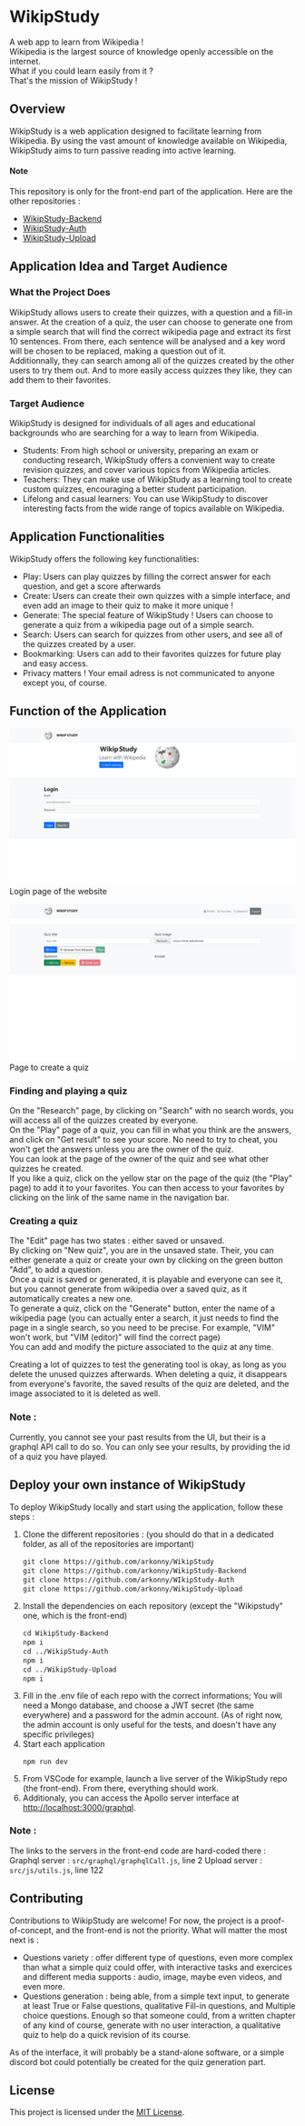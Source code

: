 # WikipStudy

A web app to learn from Wikipedia !  
Wikipedia is the largest source of knowledge openly accessible on the internet.  
What if you could learn easily from it ?  
That's the mission of WikipStudy !  

## Overview
WikipStudy is a web application designed to facilitate learning from Wikipedia. By using the vast amount of knowledge available on Wikipedia, WikipStudy aims to turn passive reading into active learning.

#### Note
This repository is only for the front-end part of the application. Here are the other repositories :
- [WikipStudy-Backend](https://github.com/arkonny/WikipStudy-Backend)
- [WikipStudy-Auth](https://github.com/arkonny/WikipStudy-Auth)
- [WikipStudy-Upload](https://github.com/arkonny/WikipStudy-Upload)

## Application Idea and Target Audience
### What the Project Does
WikipStudy allows users to create their quizzes, with a question and a fill-in answer.
At the creation of a quiz, the user can choose to generate one from a simple search that will find the correct wikipedia page and extract its first 10 sentences. From there, each sentence will be analysed and a key word will be chosen to be replaced, making a question out of it.  
Additionnally, they can search among all of the quizzes created by the other users to try them out.
And to more easily access quizzes they like, they can add them to their favorites.

### Target Audience
WikipStudy is designed for individuals of all ages and educational backgrounds who are searching for a way to learn from Wikipedia.

- Students: From high school or university, preparing an exam or conducting research, WikipStudy offers a convenient way to create revision quizzes, and cover various topics from Wikipedia articles.
- Teachers: They can make use of WikipStudy as a learning tool to create custom quizzes, encouraging a better student participation.
- Lifelong and casual learners: You can use WikipStudy to discover interesting facts from the wide range of topics available on Wikipedia.

## Application Functionalities
WikipStudy offers the following key functionalities:
- Play: Users can play quizzes by filling the correct answer for each question, and get a score afterwards
- Create: Users can create their own quizzes with a simple interface, and even add an image to their quiz to make it more unique !
- Generate: The special feature of WikipStudy ! Users can choose to generate a quiz from a wikipedia page out of a simple search.
- Search: Users can search for quizzes from other users, and see all of the quizzes created by a user.
- Bookmarking: Users can add to their favorites quizzes for future play and easy access.
- Privacy matters ! Your email adress is not communicated to anyone except you, of course.

## Function of the Application
![Login page](README_resources/login.png)
Login page of the website

![Edit page](README_resources/edit.png)
Page to create a quiz

### Finding and playing a quiz
On the "Research" page, by clicking on "Search" with no search words, you will access all of the quizzes created by everyone.  
On the "Play" page of a quiz, you can fill in what you think are the answers, and click on "Get result" to see your score. No need to try to cheat, you won't get the answers unless you are the owner of the quiz.  
You can look at the page of the owner of the quiz and see what other quizzes he created.  
If you like a quiz, click on the yellow star on the page of the quiz (the "Play" page) to add it to your favorites.
You can then access to your favorites by clicking on the link of the same name in the navigation bar.

### Creating a quiz
The "Edit" page has two states : either saved or unsaved.  
By clicking on "New quiz", you are in the unsaved state. Their, you can either generate a quiz or create your own by clicking on the green button "Add", to add a question.  
Once a quiz is saved or generated, it is playable and everyone can see it, but you cannot generate from wikipedia over a saved quiz, as it automatically creates a new one.  
To generate a quiz, click on the "Generate" button, enter the name of a wikipedia page (you can actually enter a search, it just needs to find the page in a single search, so you need to be precise. For example, "VIM" won't work, but "VIM (editor)" will find the correct page)  
You can add and modify the picture associated to the quiz at any time.  

Creating a lot of quizzes to test the generating tool is okay, as long as you delete the unused quizzes afterwards.
When deleting a quiz, it disappears from everyone's favorite, the saved results of the quiz are deleted, and the image associated to it is deleted as well.

### Note :
Currently, you cannot see your past results from the UI, but their is a graphql API call to do so. You can only see your results, by providing the id of a quiz you have played.
 
## Deploy your own instance of WikipStudy
To deploy WikipStudy locally and start using the application, follow these steps :
1. Clone the different repositories : (you should do that in a dedicated folder, as all of the repositories are important)
   ```
   git clone https://github.com/arkonny/WikipStudy
   git clone https://github.com/arkonny/WikipStudy-Backend
   git clone https://github.com/arkonny/WIkipStudy-Auth
   git clone https://github.com/arkonny/WikipStudy-Upload
   ```
2. Install the dependencies on each repository (except the "Wikipstudy" one, which is the front-end)
   ```
   cd WikipStudy-Backend
   npm i
   cd ../WikipStudy-Auth
   npm i
   cd ../WikipStudy-Upload
   npm i
   ```
3. Fill in the .env file of each repo with the correct informations; You will need a Mongo database, and choose a JWT secret (the same everywhere) and a password for the admin account.
(As of right now, the admin account is only useful for the tests, and doesn't have any specific privileges)
4. Start each application
   ```
   npm run dev
   ```
5. From VSCode for example, launch a live server of the WikipStudy repo (the front-end). From there, everything should work.
6. Additionaly, you can access the Apollo server interface at [http://localhost:3000/graphql](http://localhost:3000/graphql).

### Note :
The links to the servers in the front-end code are hard-coded there :
Graphql server : `src/graphql/graphqlCall.js`, line 2
Upload server : `src/js/utils.js`, line 122

## Contributing
Contributions to WikipStudy are welcome! For now, the project is a proof-of-concept, and the front-end is not the priority.
What will matter the most next is :

- Questions variety : offer different type of questions, even more complex than what a simple quiz could offer, with interactive tasks and exercices and different media supports : audio, image, maybe even videos, and even more.
- Questions generation : being able, from a simple text input, to generate at least True or False questions, qualitative Fill-in questions, and Multiple choice questions. Enough so that someone could, from a written chapter of any kind of course, generate with no user interaction, a qualitative quiz to help do a quick revision of its course.

As of the interface, it will probably be a stand-alone software, or a simple discord bot could potentially be created for the quiz generation part.

## License
This project is licensed under the [MIT License](LICENSE).
